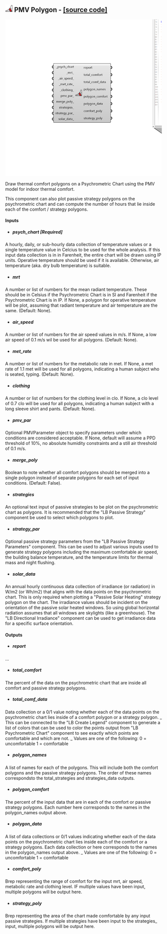 ## ![](../../images/icons/PMV_Polygon.png) PMV Polygon - [[source code]](https://github.com/ladybug-tools/ladybug-grasshopper/blob/master/ladybug_grasshopper/src//LB%20PMV%20Polygon.py)

![](../../images/components/PMV_Polygon.png)

Draw thermal comfort polygons on a Psychrometric Chart using the PMV model for
 indoor thermal comfort.
 

This component can also plot passive strategy polygons on the psychrometric chart
 and can compute the number of hours that lie inside each of the comfort / strategy
 polygons.
 



#### Inputs
* ##### psych_chart [Required]
A hourly, daily, or sub-hourly data collection of temperature values
 or a single temperature value in Celcius to be used for the whole
 analysis. If this input data collection is in in Farenheit, the
 entire chart will be drawn using IP units. Operative temperature
 should be used if it is available. Otherwise, air temperature
 (aka. dry bulb temperature) is suitable. 
* ##### mrt 
A number or list of numbers for the mean radiant temperature. These
 should be in Celsius if the Psychrometric Chart is in SI and
 Farenheit if the Psychrometric Chart is in IP. If None, a polygon for
 operative temperature will be plot, assuming that radiant temperature
 and air temperature are the same. (Default: None). 
* ##### air_speed 
A number or list of numbers for the air speed values in m/s. If None, a
 low air speed of 0.1 m/s wil be used for all polygons. (Default: None). 
* ##### met_rate 
A number or list of numbers for the metabolic rate in met. If None, a met
 rate of 1.1 met will be used for all polygons, indicating a human
 subject who is seated, typing. (Default: None). 
* ##### clothing 
A number or list of numbers for the clothing level in clo. If None, a clo
 level of 0.7 clo will be used for all polygons, indicating a human
 subject with a long sleeve shirt and pants. (Default: None). 
* ##### pmv_par 
Optional PMVParameter object to specify parameters under
 which conditions are considered acceptable. If None, default will
 assume a PPD threshold of 10%, no absolute humidity constraints
 and a still air threshold of 0.1 m/s. 
* ##### merge_poly 
Boolean to note whether all comfort polygons should be merged
 into a single polygon instead of separate polygons for each set of
 input conditions. (Default: False). 
* ##### strategies 
An optional text input of passive strategies to be plot on the
 psychrometric chart as polygons.  It is recommended that the
 "LB Passive Strategy" component be used to select which polygons
 to plot. 
* ##### strategy_par 
Optional passive strategy parameters from the "LB Passive Strategy
 Parameters" component. This can be used to adjust various inputs
 used to generate strategy polygons including the maximum comfortable
 air speed, the building balance temperature, and the temperature
 limits for thermal mass and night flushing. 
* ##### solar_data 
An annual hourly continuous data collection of irradiance
 (or radiation) in W/m2 (or Wh/m2) that aligns with the data
 points on the psychrometric chart. This is only required when
 plotting a "Passive Solar Heating" strategy polygon on the chart.
 The irradiance values should be incident on the orientation of
 the passive solar heated windows. So using global horizontal
 radiation assumes that all windows are skylights (like a
 greenhouse). The "LB Directional Irradiance" component can be
 used to get irradiance data for a specific surface orientation. 

#### Outputs
* ##### report
...
* ##### total_comfort
The percent of the data on the psychrometric chart that
 are inside all comfort and passive strategy polygons.
* ##### total_comf_data
Data collection or a 0/1 value noting whether each of the data
 points on the psychrometric chart lies inside of a comfort polygon
 or a strategy polygon.
 _
 This can be connected to the "LB Create Legend" component to generate
 a list of colors that can be used to color the points output from
 "LB Psychrometric Chart" component to see exactly which points are
 comfortable and which are not.
 _
 Values are one of the following:
 0 = uncomfortable
 1 = comfortable
* ##### polygon_names
A list of names for each of the polygons. This will include both the
 comfort polygons and the passive strategy polygons. The order of these
 names correspondsto the total_strategies and strategies_data outputs.
* ##### polygon_comfort
The percent of the input data that are in each of the comfort
 or passive strategy polygons. Each number here corresponds to the names
 in the polygon_names output above.
* ##### polygon_data
A list of data collections or 0/1 values indicating whether each 
 of the data points on the psychrometric chart lies inside each of
 the comfort or a strategy polygons. Each data collection or here corresponds
 to the names in the polygon_names output above.
 _
 Values are one of the following:
 0 = uncomfortable
 1 = comfortable
* ##### comfort_poly
Brep representing the range of comfort for the input mrt, air speed,
 metabolic rate and clothing level. IF multiple values have been
 input, multiple polygons will be output here.
* ##### strategy_poly
Brep representing the area of the chart made comfortable by any
 input passive strategies. If multiple strategies have been input to
 the strategies_ input, multiple polygons will be output here.